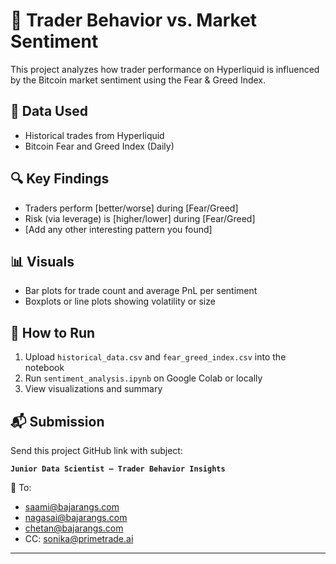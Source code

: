 # 🧠 Trader Behavior vs. Market Sentiment

This project analyzes how trader performance on Hyperliquid is influenced by the Bitcoin market sentiment using the Fear & Greed Index.

## 📁 Data Used
- Historical trades from Hyperliquid
- Bitcoin Fear and Greed Index (Daily)

## 🔍 Key Findings
- Traders perform [better/worse] during [Fear/Greed]
- Risk (via leverage) is [higher/lower] during [Fear/Greed]
- [Add any other interesting pattern you found]

## 📊 Visuals
- Bar plots for trade count and average PnL per sentiment
- Boxplots or line plots showing volatility or size

## 🚀 How to Run
1. Upload `historical_data.csv` and `fear_greed_index.csv` into the notebook
2. Run `sentiment_analysis.ipynb` on Google Colab or locally
3. View visualizations and summary

## 📬 Submission
Send this project GitHub link with subject:

**`Junior Data Scientist – Trader Behavior Insights`**

📩 To:
- saami@bajarangs.com  
- nagasai@bajarangs.com  
- chetan@bajarangs.com  
- CC: sonika@primetrade.ai

---
